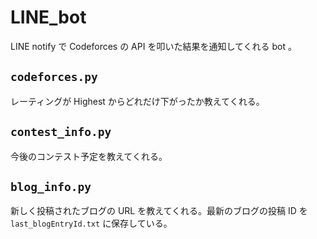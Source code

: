# LINE_bot

LINE notify で Codeforces の API を叩いた結果を通知してくれる bot 。

## ```codeforces.py```

レーティングが Highest からどれだけ下がったか教えてくれる。

## ```contest_info.py```

今後のコンテスト予定を教えてくれる。

## ```blog_info.py```

新しく投稿されたブログの URL を教えてくれる。最新のブログの投稿 ID を ```last_blogEntryId.txt``` に保存している。